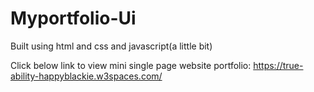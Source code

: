 # Myportfolio-Ui
Built using html and css and javascript(a little bit)

Click below link to view mini single page website portfolio:
https://true-ability-happyblackie.w3spaces.com/
